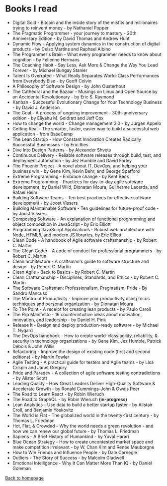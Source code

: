 # Books I read

- Digital Gold - Bitcoin and the inside story of the misfits and millionaires trying to reinvent money - by Nathaniel Popper
- The Pragmatic Programmer - your journey to mastery - 20th Anniversary Edition - by David Thomas and Andrew Hunt
- Dynamic Flow - Applying system dynamics in the construction of digital products - by Celso Martins and Raphael Albino
- The Programmer's Brain - What every programmer needs to know about cognition - by Felienne Hermans
- The Coaching Habit - Say Less, Ask More & Change the Way You Lead Forever - by Michael Bungay Stanier
- Talent Is Overrated - What Really Separates World-Class Performances from Everybody Else - by Geoff Colvin
- A Philosophy of Software Design - by John Ousterhout
- The Cathedral and the Bazaar - Musings on Linux and Open Source by an Accidental Revolutionary - by Eric S. Raymond 
- Kanban - Successful Evolutionary Change for Your Technology Business - by David J. Anderson
- The Goal - A process of ongoing improvement - 30th-anniversary edition - by Eliyahu M. Goldratt and Jeff Cox
- How to change the world - Change management 3.0 - by Jurgen Appelo
- Getting Real - The smarter, faster, easier way to build a successful web application - from BaseCamp
- The Lean Startup - How Constant Innovation Creates Radically Successful Businesses - by Eric Ries
- Dive Into Design Patterns - by Alexander Shvets
- Continuous Delivery - Reliable software releases through build, test, and deployment automation - by Jez Humble and David Farley
- The Phoenix Project - A novel about IT, DevOps, and helping your business win - by Gene Kim, Kevin Behr, and George Spafford
- Extreme Programming - Embrace change - by Kent Beck
- Extreme Programming - Practices for day-to-day agile software development, by Daniel Wild, Dionatan Moura, Guilherme Lacerda, and Rafael Helm
- Building Software Teams - Ten best practices for effective software development - by Joost Vissers
- Building Maintainable Software - Ten guidelines for future-proof code - by Joost Vissers
- Composing Software - An explanation of functional programming and object composition in JavaScript - by Eric Elliott
- Programming JavaScript Applications - Robust web architecture with Node, HTML5, and modern JS libraries, by Eric Elliott
- Clean Code - A handbook of Agile software craftsmanship - by Robert C. Martin
- The Clean Coder - A code of conduct for professional programmers - by Robert C. Martin
- Clean architecture - A craftsman's guide to software structure and design - by Robert C. Martin
- Clean Agile - Back to Basics - by Robert C. Martin
- Clean Craftsmanship - Disciplines, Standards, and Ethics - by Robert C. Martin
- The Software Craftsman: Professionalism, Pragmatism, Pride - By Sandro Mancuso
- The Mantra of Productivity - Improve your productivity using focus techniques and personal organization - by Dionatan Moura
- To The Point - A receipt for creating lean products - by Paulo Caroli
- The Flip Manifesto - 16 counterintuitive ideas about motivation, innovation, and leadership - by Daniel H. Pink
- Release It - Design and deploy production-ready software - by Michael T. Nygard
- The DevOps handbook - How to create world-class agility, reliability, & security in technology organizations - by Gene Kim, Jez Humble, Patrick Debois & John Willis
- Refactoring - Improve the design of existing code (first and second editions) - by Martin Fowler
- Agile Testing - A practical guide for testers and Agile teams - by Lisa Crispin and Janet Gregory
- Pride and Paradev - A collection of agile software testing contradictions - by Alister Scott
- Leading Quality - How Great Leaders Deliver High-Quality Software & Accelerate Growth - by Ronald Cummings-John & Owais Peer 
- The Road to Learn React - by Robin Wieruch
- The Road to GraphQL - by Robin Wieruch **(in-progress)**
- Lean Analytics - Use data to build a better startup faster - by Alistair Croll, and Benjamin Yoskovitz
- The World is Flat - The globalized world in the twenty-first century - by Thomas L. Friedman
- Hot, Flat, & Crowded - Why the world needs a green revolution - and how we can renew our global future - by Thomas L. Friedman
- Sapiens - A Brief History of Humankind - by Yuval Harari
- Blue Ocean Strategy - How to create uncontested market space and make competition irrelevant - by W. Chan Kim and Renée Mauborgne
- How to Win Friends and Influence People - by Dale Carnegie
- Outliers - The Story of Success - by Malcolm Gladwell
- Emotional Intelligence - Why It Can Matter More Than IQ - by Daniel Goleman

[Back to homepage](../README.md)
